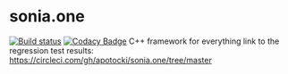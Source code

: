 # sonia.one
[![Build status](https://circleci.com/gh/apotocki/sonia.one/tree/master.svg?style=shield)](<https://app.circleci.com/pipelines/github/apotocki/sonia.one?branch=master>)
[![Codacy Badge](https://api.codacy.com/project/badge/Grade/dc846b2a397e489b889e7f77f732b1e6)](https://app.codacy.com/manual/apotocki/sonia-prime?utm_source=github.com&utm_medium=referral&utm_content=apotocki/sonia-prime&utm_campaign=Badge_Grade_Dashboard)
C++ framework for everything
link to the regression test results: https://circleci.com/gh/apotocki/sonia.one/tree/master
